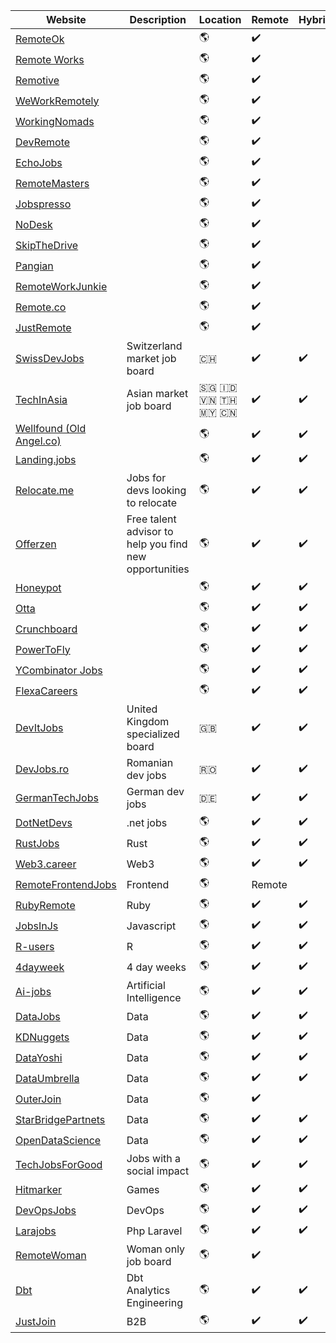 Website | Description | Location | Remote | Hybrid | Onsite 
------- | ----------- | ------- | ------- | ------ | ------
[RemoteOk](https://remoteok.io/remote-jobs) |  | :earth_americas:	 | :heavy_check_mark:
[Remote Works](https://remote.works-hub.com) |  | :earth_americas: | :heavy_check_mark:
[Remotive](https://remotive.com) |  | :earth_americas: | :heavy_check_mark:
[WeWorkRemotely](https://weworkremotely.com/) |  | :earth_americas: | :heavy_check_mark:
[WorkingNomads](https://www.workingnomads.com/jobs?category=development,system-administration) | | :earth_americas: | :heavy_check_mark:
[DevRemote](https://devremote.io/) | | :earth_americas: | :heavy_check_mark:
[EchoJobs](https://echojobs.io/) |  | :earth_americas: | :heavy_check_mark:
[RemoteMasters](https://remotemasters.dev/jobs) | | :earth_americas: | :heavy_check_mark:
[Jobspresso](https://jobspresso.co/) |  | :earth_americas: | :heavy_check_mark:
[NoDesk](https://nodesk.co/) |  | :earth_americas: | :heavy_check_mark:
[SkipTheDrive](https://www.skipthedrive.com/) |  | :earth_americas: | :heavy_check_mark:
[Pangian](https://pangian.com/) |  | :earth_americas: | :heavy_check_mark:
[RemoteWorkJunkie](https://jobs.remoteworkjunkie.com/) |  | :earth_americas: | :heavy_check_mark:
[Remote.co](https://remote.co/) |  | :earth_americas: | :heavy_check_mark:
[JustRemote](https://justremote.co/) |  | :earth_americas: | :heavy_check_mark:
[SwissDevJobs](https://swissdevjobs.ch/) | Switzerland market job board | :switzerland: | :heavy_check_mark: | :heavy_check_mark: | :heavy_check_mark:
[TechInAsia](https://www.techinasia.com/jobs) | Asian market job board | :singapore: :indonesia: :vietnam: :thailand: :malaysia: :cn: | :heavy_check_mark: | :heavy_check_mark: | :heavy_check_mark:
[Wellfound (Old Angel.co)](https://wellfound.com/jobs) | | :earth_americas: | :heavy_check_mark: | :heavy_check_mark: | :heavy_check_mark:
[Landing.jobs](https://landing.jobs/) | | :earth_americas: | :heavy_check_mark: | :heavy_check_mark: | :heavy_check_mark:
[Relocate.me](https://relocate.me/) | Jobs for devs looking to relocate | :earth_americas: | :heavy_check_mark: | :heavy_check_mark: | :heavy_check_mark:
[Offerzen](https://www.offerzen.com/) | Free talent advisor to help you find new opportunities | :earth_americas: | :heavy_check_mark: | :heavy_check_mark: | :heavy_check_mark:
[Honeypot](https://www.honeypot.io/en/) | | :earth_americas: | :heavy_check_mark: | :heavy_check_mark: | :heavy_check_mark:
[Otta](https://otta.com/) | | :earth_americas: | :heavy_check_mark: | :heavy_check_mark: | :heavy_check_mark:
[Crunchboard](https://www.crunchboard.com/) | | :earth_americas: | :heavy_check_mark: | :heavy_check_mark: | :heavy_check_mark:
[PowerToFly](https://powertofly.com/jobs/) | | :earth_americas: | :heavy_check_mark: | :heavy_check_mark: | :heavy_check_mark:
[YCombinator Jobs](https://www.workatastartup.com/) | | :earth_americas: | :heavy_check_mark: | :heavy_check_mark: | :heavy_check_mark:
[FlexaCareers](https://flexa.careers/) | | :earth_americas: | :heavy_check_mark: | :heavy_check_mark: | :heavy_check_mark:
[DevItJobs](https://devitjobs.uk/jobs/all) | United Kingdom specialized board| :uk: | :heavy_check_mark: | :heavy_check_mark: | :heavy_check_mark:
[DevJobs.ro](https://devjob.ro/jobs/all) | Romanian dev jobs| :romania: | :heavy_check_mark: | :heavy_check_mark: | :heavy_check_mark:
[GermanTechJobs](https://germantechjobs.de/en/jobs/all/) | German dev jobs | :de: | :heavy_check_mark: | :heavy_check_mark: | :heavy_check_mark:
[DotNetDevs](https://dotnetdevs.co/jobs) | .net jobs | :earth_americas: | :heavy_check_mark: | :heavy_check_mark: | :heavy_check_mark:
[RustJobs](https://rustjobs.dev/) | Rust | :earth_americas: | :heavy_check_mark: | :heavy_check_mark: | :heavy_check_mark:
[Web3.career](https://web3.career/) | Web3 | :earth_americas: | :heavy_check_mark: | :heavy_check_mark: | :heavy_check_mark:
[RemoteFrontendJobs](https://www.remotefrontendjobs.com/) | Frontend | :earth_americas: | Remote
[RubyRemote](https://rubyonremote.com/) | Ruby | :earth_americas: | :heavy_check_mark: | :heavy_check_mark: | :heavy_check_mark:
[JobsInJs](https://jobsinjs.com/) | Javascript | :earth_americas: | :heavy_check_mark: | :heavy_check_mark: | :heavy_check_mark:
[R-users](https://www.r-users.com/) | R | :earth_americas: | :heavy_check_mark: | :heavy_check_mark: | :heavy_check_mark:
[4dayweek](https://4dayweek.io/) | 4 day weeks | :earth_americas: | :heavy_check_mark: | :heavy_check_mark: | :heavy_check_mark:
[Ai-jobs](https://ai-jobs.net/) | Artificial Intelligence | :earth_americas: | :heavy_check_mark: | :heavy_check_mark: | :heavy_check_mark:
[DataJobs](https://datajobs.com/) | Data | :earth_americas: | :heavy_check_mark: | :heavy_check_mark: | :heavy_check_mark:
[KDNuggets](https://www.kdnuggets.com/jobs/index.html) | Data | :earth_americas: | :heavy_check_mark: | :heavy_check_mark: | :heavy_check_mark:
[DataYoshi](https://datayoshi.com/) | Data | :earth_americas: | :heavy_check_mark: | :heavy_check_mark: | :heavy_check_mark:
[DataUmbrella](https://jobs.dataumbrella.org/) | Data | :earth_americas: | :heavy_check_mark: | :heavy_check_mark: | :heavy_check_mark: | |
[OuterJoin](https://outerjoin.us/) | Data | :earth_americas: | :heavy_check_mark:
[StarBridgePartnets](https://starbridgepartners.com/job-listing/) | Data | :earth_americas: | :heavy_check_mark: | :heavy_check_mark: | :heavy_check_mark:
[OpenDataScience](https://jobs.opendatascience.com/) | Data | :earth_americas: | :heavy_check_mark: | :heavy_check_mark: | :heavy_check_mark:
[TechJobsForGood](https://techjobsforgood.com/) | Jobs with a social impact | :earth_americas: | :heavy_check_mark: | :heavy_check_mark: | :heavy_check_mark:
[Hitmarker](https://hitmarker.net/jobs) | Games | :earth_americas: | :heavy_check_mark: | :heavy_check_mark: | :heavy_check_mark:
[DevOpsJobs](https://devops-jobs.net/) | DevOps | :earth_americas: | :heavy_check_mark: | :heavy_check_mark: | :heavy_check_mark:
[Larajobs](https://larajobs.com/) | Php Laravel | :earth_americas: | :heavy_check_mark: | :heavy_check_mark: | :heavy_check_mark:
[RemoteWoman](https://remotewoman.com/) | Woman only job board | :earth_americas: | :heavy_check_mark: | |
[Dbt](https://www.getdbt.com/analytics-engineering/jobs) | Dbt Analytics Engineering | :earth_americas: | :heavy_check_mark: | :heavy_check_mark: | :heavy_check_mark:
[JustJoin](https://justjoin.it/) | B2B | :earth_americas: | :heavy_check_mark: | :heavy_check_mark: | :heavy_check_mark: